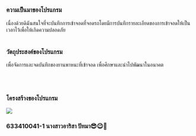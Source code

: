 ## 
### ความเป็นมาของโปรแกรม
เนื่องด้วยดิฉันสนใจที่จะบันทึกการเข้าจอดที่จอดรถโดยมีการบันทึกรายละเอียดของการเข้าจอดให้เป็นเวลาไว้เพื่อให้เกิดความปลอดภัย
<br/><br/>
### วัตถุประสงค์ของโปรแกรม
เพื่อจัดการและจดบันทึกของยานพาหนะที่เข้าจอด เพื่อศึกษาและนำไปพัฒนาในอนาคต

<br/><br/>
### โครงสร้างของโปรแกรม

[![](https://mermaid.ink/img/pako:eNp1kktvwjAQhP-K5VMq4NBr2lOBVkh9SVScLKHFXqiFH2jt9CGa_147CWraBp-c-WbGyTpHLr1CXnJpIISZhh2BFY6l9Uw-P7Drr8mE3Xqyl7_1ko0saFdctHLjyN4Abzhdrv6oEii0UnNSC46tktcox9ab6NbSaLk_tTbIeFD_US1cs2n7cn-_7v6x2GG8YgFjv-qGwKlB8pDmYAbJ1BtPg2QGERduEL1oew7l1FMVz8YGWN0fXTfg_tduvDds_nHwFItUD3ek1Urj-0-cj7lFShem0mU3UcHjK1oUvExbhVuoTBRcuDpZq4NKLzlXOnri5RZMwDGHKvrlp5O8jFThydT9M52r_gZJerN6)](https://mermaid.live/edit#pako:eNp1kktvwjAQhP-K5VMq4NBr2lOBVkh9SVScLKHFXqiFH2jt9CGa_147CWraBp-c-WbGyTpHLr1CXnJpIISZhh2BFY6l9Uw-P7Drr8mE3Xqyl7_1ko0saFdctHLjyN4Abzhdrv6oEii0UnNSC46tktcox9ab6NbSaLk_tTbIeFD_US1cs2n7cn-_7v6x2GG8YgFjv-qGwKlB8pDmYAbJ1BtPg2QGERduEL1oew7l1FMVz8YGWN0fXTfg_tduvDds_nHwFItUD3ek1Urj-0-cj7lFShem0mU3UcHjK1oUvExbhVuoTBRcuDpZq4NKLzlXOnri5RZMwDGHKvrlp5O8jFThydT9M52r_gZJerN6)

### 633410041-1 นางสาวอาริสา ปัทมา😎😉🤞
